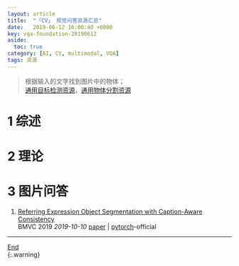 ```yaml
---
layout: article
title:  "「CV」 视觉问答资源汇总"
date:   2019-06-12 16:00:40 +0800
key: vqa-foundation-20190612
aside:
  toc: true
category: [AI, CV, multimodal, VQA]
tags: 资源
---
```

<span id='head'></span>  
>根据输入的文字找到图片中的物体；    
[通用目标检测资源](/ai/cv/detection/2019/05/10/foundation.html)，[通用物体分割资源](/ai/cv/segmentation/2019/05/05/foundation.html)      

<!--more-->
# 1 综述

# 2 理论

# 3 图片问答
1. [Referring Expression Object Segmentation with Caption-Aware Consistency](http://cn.arxiv.org/abs/1910.04748)     
BMVC 2019 *2019-10-10* [paper](https://arxiv.org/abs/1910.04748) | [pytorch](https://github.com/wenz116/lang2seg)-official      




-------------------  
[End](#head)   
{:.warning}  
